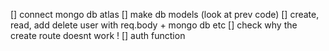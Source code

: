 [] connect mongo db atlas
[] make db models (look at prev code)
[] create, read, add delete  user with req.body + mongo db etc
  [] check why the create route doesnt work !
[] auth function